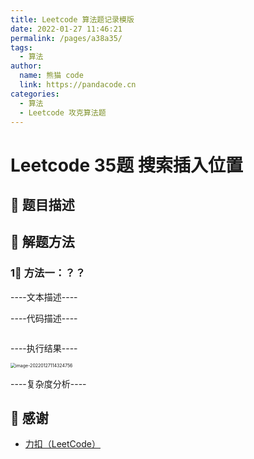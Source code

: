 ```yaml
---
title: Leetcode 算法题记录模版
date: 2022-01-27 11:46:21
permalink: /pages/a38a35/
tags: 
  - 算法
author: 
  name: 熊猫 code
  link: https://pandacode.cn
categories: 
  - 算法
  - Leetcode 攻克算法题
---
```


# Leetcode 35题 搜索插入位置

## 🌟 题目描述



## 🐂 解题方法

### 1⃣️ 方法一：？？

----文本描述----

----代码描述----

<code-group>
  <code-block title="JAVA" active>

  ```java

  ```

</code-block>
</code-group>

----执行结果----

<img src="https://gitee.com/guoshunfa/panda-files/raw/master/blog/202201271143358.png" alt="image-20220127114324756" style="zoom:50%;" />

----复杂度分析----

## 🙏 感谢

- [力扣（LeetCode）](https://leetcode-cn.com/)
